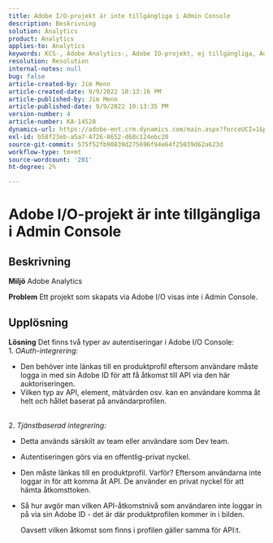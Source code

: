 ```yaml
---
title: Adobe I/O-projekt är inte tillgängliga i Admin Console
description: Beskrivning
solution: Analytics
product: Analytics
applies-to: Analytics
keywords: KCS-, Adobe Analytics-, Adobe IO-projekt, ej tillgängliga, Admin Console, OAuth-integrering, tjänstbaserad integrering
resolution: Resolution
internal-notes: null
bug: false
article-created-by: Jim Menn
article-created-date: 9/9/2022 10:13:16 PM
article-published-by: Jim Menn
article-published-date: 9/9/2022 10:13:35 PM
version-number: 4
article-number: KA-14528
dynamics-url: https://adobe-ent.crm.dynamics.com/main.aspx?forceUCI=1&pagetype=entityrecord&etn=knowledgearticle&id=79289e96-8c30-ed11-9db1-0022480866ad
exl-id: b58f23eb-a5a7-4726-8652-d68c124ebc20
source-git-commit: 575f52fb90839d275696f94e64f25039d62a623d
workflow-type: tm+mt
source-wordcount: '201'
ht-degree: 2%

---
```


# Adobe I/O-projekt är inte tillgängliga i Admin Console

## Beskrivning


<b>Miljö</b>
Adobe Analytics

<b>Problem</b>
Ett projekt som skapats via Adobe I/O visas inte i Admin Console.


## Upplösning


<b>Lösning</b>
Det finns två typer av autentiseringar i Adobe I/O Console:
<br>1. *OAuth-integrering:*
- Den behöver inte länkas till en produktprofil eftersom användare måste logga in med sin Adobe ID för att få åtkomst till API via den här auktoriseringen.
- Vilken typ av API, element, mätvärden osv. kan en användare komma åt helt och hållet baserat på användarprofilen.

<br>2. *Tjänstbaserad integrering:*
- Detta används särskilt av team eller användare som Dev team.


- Autentiseringen görs via en offentlig-privat nyckel.


- Den måste länkas till en produktprofil. Varför? Eftersom användarna inte loggar in för att komma åt API. De använder en privat nyckel för att hämta åtkomsttoken.
- Så hur avgör man vilken API-åtkomstnivå som användaren inte loggar in på via sin Adobe ID - det är där produktprofilen kommer in i bilden.

  Oavsett vilken åtkomst som finns i profilen gäller samma för API:t.
